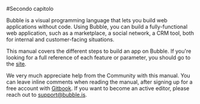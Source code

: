 #Secondo capitolo

Bubble is a visual programming language that lets you build web applications without code. Using Bubble, you can build a fully-functional web application, such as a marketplace, a social network, a CRM tool, both for internal and customer-facing situations.

This manual covers the different steps to build an app on Bubble. If you're looking for a full reference of each feature or parameter, you should go to the [site](http://altarep.it/).

We very much appreciate help from the Community with this manual. You can leave inline comments when reading the manual, after signing up for a free account with [Gitbook](https://gitbook.com/). If you want to become an active editor, please reach out to support@bubble.is.

